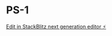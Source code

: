 # PS-1

[Edit in StackBlitz next generation editor ⚡️](https://stackblitz.com/~/github.com/Phuturedigital/PS-1)